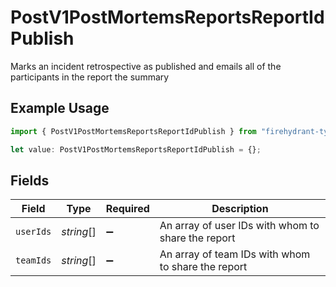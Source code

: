 # PostV1PostMortemsReportsReportIdPublish

Marks an incident retrospective as published and emails all of the participants in the report the summary

## Example Usage

```typescript
import { PostV1PostMortemsReportsReportIdPublish } from "firehydrant-typescript-sdk/models/components";

let value: PostV1PostMortemsReportsReportIdPublish = {};
```

## Fields

| Field                                              | Type                                               | Required                                           | Description                                        |
| -------------------------------------------------- | -------------------------------------------------- | -------------------------------------------------- | -------------------------------------------------- |
| `userIds`                                          | *string*[]                                         | :heavy_minus_sign:                                 | An array of user IDs with whom to share the report |
| `teamIds`                                          | *string*[]                                         | :heavy_minus_sign:                                 | An array of team IDs with whom to share the report |